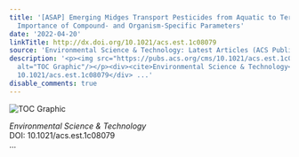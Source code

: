 ```yaml
---
title: '[ASAP] Emerging Midges Transport Pesticides from Aquatic to Terrestrial Ecosystems:
  Importance of Compound- and Organism-Specific Parameters'
date: '2022-04-20'
linkTitle: http://dx.doi.org/10.1021/acs.est.1c08079
source: 'Environmental Science & Technology: Latest Articles (ACS Publications)'
description: '<p><img src="https://pubs.acs.org/cms/10.1021/acs.est.1c08079/asset/images/medium/es1c08079_0005.gif"
  alt="TOC Graphic"/></p><div><cite>Environmental Science & Technology</cite></div><div>DOI:
  10.1021/acs.est.1c08079</div> ...'
disable_comments: true
---
```

<p><img src="https://pubs.acs.org/cms/10.1021/acs.est.1c08079/asset/images/medium/es1c08079_0005.gif" alt="TOC Graphic"/></p><div><cite>Environmental Science & Technology</cite></div><div>DOI: 10.1021/acs.est.1c08079</div> ...